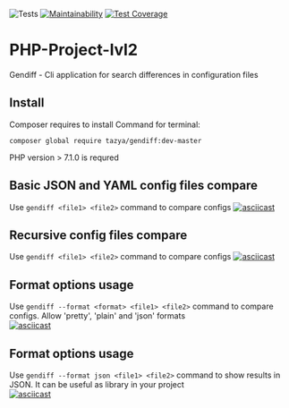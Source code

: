 ![Tests](https://github.com/Tazya/php-project-lvl2/workflows/Tests/badge.svg)
[![Maintainability](https://api.codeclimate.com/v1/badges/2def5b0fdbc268810a5f/maintainability)](https://codeclimate.com/github/Tazya/php-project-lvl2/maintainability)
[![Test Coverage](https://api.codeclimate.com/v1/badges/2def5b0fdbc268810a5f/test_coverage)](https://codeclimate.com/github/Tazya/php-project-lvl2/test_coverage)

# PHP-Project-lvl2
Gendiff - Cli application for search differences in configuration files  

## Install
Composer requires to install
Command for terminal:  
```
composer global require tazya/gendiff:dev-master
```  
PHP version > 7.1.0 is requred   

## Basic JSON and YAML config files compare
Use ```gendiff <file1> <file2>``` command to compare configs
[![asciicast](https://asciinema.org/a/325467.svg)](https://asciinema.org/a/325467)

## Recursive config files compare
Use ```gendiff <file1> <file2>``` command to compare configs
[![asciicast](https://asciinema.org/a/325468.svg)](https://asciinema.org/a/325468)

## Format options usage
Use ```gendiff --format <format> <file1> <file2>``` command to compare configs. Allow 'pretty', 'plain' and 'json' formats  
[![asciicast](https://asciinema.org/a/325822.svg)](https://asciinema.org/a/325822)

## Format options usage
Use ```gendiff --format json <file1> <file2>``` command to show results in JSON. It can be useful as library in your project  
[![asciicast](https://asciinema.org/a/326352.svg)](https://asciinema.org/a/326352)
